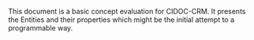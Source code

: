 This document is a basic concept evaluation for CIDOC-CRM. It presents the Entities and their properties which might be the initial attempt to a programmable way.
